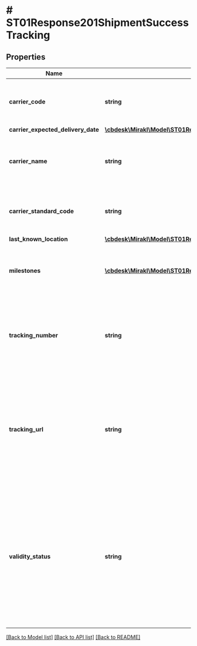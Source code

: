 # # ST01Response201ShipmentSuccessTracking

## Properties

Name | Type | Description | Notes
------------ | ------------- | ------------- | -------------
**carrier_code** | **string** | The code of a carrier. This information is mandatory for a registered carrier. | [optional]
**carrier_expected_delivery_date** | [**\cbdesk\Mirakl\Model\ST01Response201ShipmentSuccessTrackingCarrierExpectedDeliveryDate**](ST01Response201ShipmentSuccessTrackingCarrierExpectedDeliveryDate.md) |  | [optional]
**carrier_name** | **string** | The name of a carrier. This information is mandatory for an unregistered carrier. | [optional]
**carrier_standard_code** | **string** | The standard code of a carrier based on mirakl carrier referential | [optional]
**last_known_location** | [**\cbdesk\Mirakl\Model\ST01Response201ShipmentSuccessTrackingLastKnownLocation**](ST01Response201ShipmentSuccessTrackingLastKnownLocation.md) |  | [optional]
**milestones** | [**\cbdesk\Mirakl\Model\ST01Response201ShipmentSuccessTrackingMilestones[]**](ST01Response201ShipmentSuccessTrackingMilestones.md) | Retrieves the main stages of the delivery of a shipment coming from carrier&#39;s systems | [optional]
**tracking_number** | **string** | The carrier tracking number. This information is mandatory for a registered carrier with a URL requiring a tracking number. | [optional]
**tracking_url** | **string** | The tracking url of a carrier. This information is unused for registered carriers (because computed automatically). This information is optional for unregistered carriers. | [optional]
**validity_status** | **string** | Retrieves if mirakl is able to get tracking information (if not, then unverified) and if we manage to get tracking information and if we do get tracking information on this tracking, then it moves to verified, if we don&#39;t it remains in unverified | [optional]

[[Back to Model list]](../../README.md#models) [[Back to API list]](../../README.md#endpoints) [[Back to README]](../../README.md)
